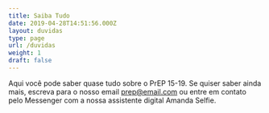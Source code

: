 ```yaml
---
title: Saiba Tudo
date: 2019-04-28T14:51:56.000Z
layout: duvidas
type: page
url: /duvidas
weight: 1
draft: false
---
```

Aqui você pode saber quase tudo sobre o PrEP 15-19. Se quiser saber ainda mais, escreva para o nosso email prep@email.com ou entre em contato pelo Messenger com a nossa assistente digital Amanda Selfie.
